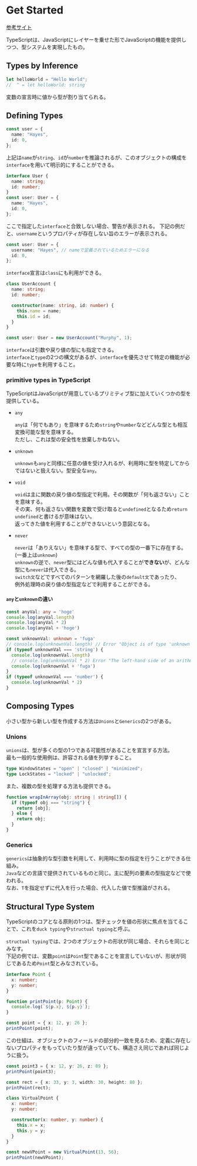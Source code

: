 # Get Started

[参考サイト](https://www.typescriptlang.org/docs/handbook/typescript-in-5-minutes.html)

TypeScriptは、JavaScriptにレイヤーを乗せた形でJavaScriptの機能を提供しつつ、型システムを実現したもの。

## Types by Inference

```typescript
let helloWorld = "Hello World";
//  ^ = let helloWorld: string
```

変数の宣言時に値から型が割り当てられる。

## Defining Types

```typescript
const user = {
  name: "Hayes",
  id: 0,
};
```

上記は`name`が`string`、`id`が`number`を推論されるが、このオブジェクトの構成を`interface`を用いて明示的にすることができる。

```typescript
interface User {
  name: string;
  id: number;
}
const user: User = {
  name: "Hayes",
  id: 0,
};
```

ここで指定した`interface`と合致しない場合、警告が表示される。 下記の例だと、`username`というプロパティが存在しない旨のエラーが表示される。

```typescript
const user: User = {
  username: "Hayes", // nameで定義されているためエラーになる
  id: 0,
};
```

`interface`宣言は`class`にも利用ができる。

```typescript
class UserAccount {
  name: string;
  id: number;

  constructor(name: string, id: number) {
    this.name = name;
    this.id = id;
  }
}

const user: User = new UserAccount("Murphy", 1);
```

`interface`は引数や戻り値の型にも指定できる。  
`interface`と`type`の2つの構文があるが、`interface`を優先させて特定の機能が必要な時に`type`を利用すること。

### primitive types in TypeScript

TypeScriptはJavaScriptが用意しているプリミティブ型に加えていくつかの型を提供している。

* `any`

  `any`は「何でもあり」を意味するため`string`や`number`などどんな型とも相互変換可能な型を意味する。  
  ただし、これは型の安全性を放棄しかねない。

* `unknown`

  `unknown`も`any`と同様に任意の値を受け入れるが、利用時に型を特定してからではないと扱えない。型安全な`any`。

* `void`

  `void`は主に関数の戻り値の型指定で利用。その関数が「何も返さない」ことを意味する。  
  その実、何も返さない関数を変数で受け取ると`undefined`となるため`return undefined`と書けるが意味はない。  
  返ってきた値を利用することができないという意図となる。

* `never`

  `never`は「ありえない」を意味する型で、すべての型の一番下に存在する。\(一番上は`unknown`\)  
  `unknown`の逆で、`never`型にはどんな値も代入することが**できない**が、どんな型にも`never`は代入できる。  
  `switch文`などですべてのパターンを網羅した後の`default文`であったり、  
  例外処理時の戻り値の型指定などで利用することができる。

#### `any`と`unknown`の違い

```typescript
const anyVal: any = 'hoge'
console.log(anyVal.length)
console.log(anyVal * 2)
console.log(anyVal + 'hoge')

const unknownVal: unknown = 'fuga'
// console.log(unknownVal.length) // Error "Object is of type 'unknown'."
if (typeof unknownVal === 'string') {
  console.log(unknownVal.length)
  // console.log(unknownVal * 2) Error "The left-hand side of an arithmetic operation must be of type 'any', 'number', 'bigint' or an enum type."
  console.log(unknownVal + 'fuga')
}
if (typeof unknownVal === 'number') {
  console.log(unknownVal * 2)
}
```

## Composing Types

小さい型から新しい型を作成する方法は`Unions`と`Generics`の2つがある。

### Unions

`unions`は、型が多くの型の1つである可能性があることを宣言する方法。  
最も一般的な使用例は、許容される値を列挙すること。

```typescript
type WindowStates = "open" | "closed" | "minimized";
type LockStates = "locked" | "unlocked";
```

また、複数の型を処理する方法も提供できる。

```typescript
function wrapInArray(obj: string | string[]) {
  if (typeof obj === "string") {
    return [obj];
  } else {
    return obj;
  }
}
```

### Generics

`generics`は抽象的な型引数を利用して、利用時に型の指定を行うことができる仕組み。  
`Java`などの言語で提供されているものと同じ。主に配列の要素の型指定などで使われる。  
なお、`T`を指定せずに代入を行った場合、代入した値で型推論がされる。

## Structural Type System

TypeScriptのコアとなる原則の1つは、型チェックを値の形状に焦点を当てることで、これを`duck typing`や`structual typing`と呼ぶ。

`structual typing`では、2つのオブジェクトの形状が同じ場合、それらを同じとみなす。  
下記の例では、変数`point`は`Point`型であることを宣言していないが、形状が同じであるため`Point`型とみなされている。

```typescript
interface Point {
  x: number;
  y: number;
}

function printPoint(p: Point) {
  console.log(`${p.x}, ${p.y}`);
}

const point = { x: 12, y: 26 };
printPoint(point);
```

この仕組は、オブジェクトのフィールドの部分的一致を見るため、定義に存在しないプロパティをもっていたり型が違っていても、構造さえ同じであれば同じように扱う。

```typescript
const point3 = { x: 12, y: 26, z: 89 };
printPoint(point3);

const rect = { x: 33, y: 3, width: 30, height: 80 };
printPoint(rect);
```

```typescript
class VirtualPoint {
  x: number;
  y: number;

  constructor(x: number, y: number) {
    this.x = x;
    this.y = y;
  }
}

const newVPoint = new VirtualPoint(13, 56);
printPoint(newVPoint);
```

